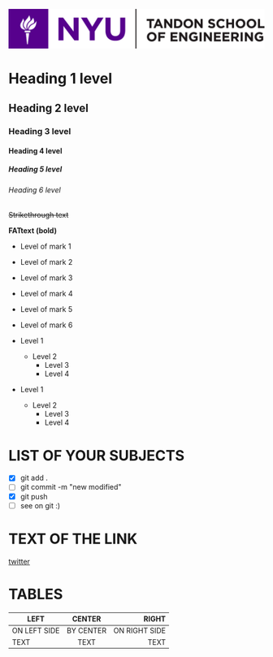 ![alt text](screen/nyu_logo.png "Описание будет тут")​

# Heading 1 level

## Heading 2 level

### Heading 3 level

#### Heading 4 level

##### Heading 5 level

###### Heading 6 level

~~Strikethrough text~~

**FATtext (bold)**

- Level of mark 1
- Level of mark 2
- Level of mark 3
- Level of mark 4
- Level of mark 5
- Level of mark 6

- Level 1
	- Level 2
		- Level 3
		- Level 4

- Level 1
	- Level 2
		- Level 3
		- Level 4

# LIST OF YOUR SUBJECTS

- [x] git add .
- [ ] git commit -m "new modified"
- [x] git push
- [ ] see on git :)

# TEXT OF THE LINK
[twitter](https://twitter.com)

# TABLES

| LEFT | CENTER | RIGHT |
|--------------|:----------:|-----------:|
| ON LEFT SIDE |BY CENTER |   ON RIGHT SIDE|
| TEXT | TEXT| TEXT |